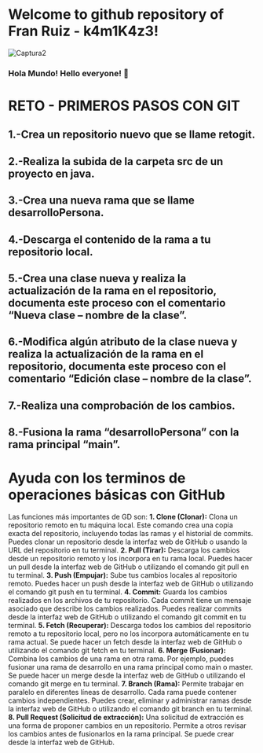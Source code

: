 # Welcome to github repository of Fran Ruiz - k4m1K4z3!

![Captura2](https://github.com/k4m1k4z/k4m1k4z/assets/153621827/05cb33b3-aee4-4beb-b4de-7582e4315b05)


### Hola Mundo! Hello everyone! 👋

# RETO - PRIMEROS PASOS CON GIT

## **1.-Crea un repositorio nuevo que se llame retogit.**


## **2.-Realiza la subida de la carpeta src de un proyecto en java.**


## **3.-Crea una nueva rama que se llame desarrolloPersona.**

## **4.-Descarga el contenido de la rama a tu repositorio local.**

## **5.-Crea una clase nueva y realiza la actualización de la rama en el repositorio, documenta este proceso con el comentario “Nueva clase – nombre de la clase”.**

## **6.-Modifica algún atributo de la clase nueva y realiza la actualización de la rama en el repositorio, documenta este proceso con el comentario “Edición clase – nombre de la clase”.**

## **7.-Realiza una comprobación de los cambios.**

## **8.-Fusiona la rama “desarrolloPersona” con la rama principal “main”.**

# **Ayuda con los terminos de operaciones básicas con GitHub**

Las funciones más importantes de GD son:
**1.	Clone (Clonar):**
Clona un repositorio remoto en tu máquina local. Este comando crea una copia exacta del repositorio, incluyendo todas las ramas y el historial de commits.
Puedes clonar un repositorio desde la interfaz web de GitHub o usando la URL del repositorio en tu terminal.
**2.	Pull (Tirar):**
Descarga los cambios desde un repositorio remoto y los incorpora en tu rama local.
Puedes hacer un pull desde la interfaz web de GitHub o utilizando el comando git pull en tu terminal.
**3.	Push (Empujar):**
Sube tus cambios locales al repositorio remoto.
Puedes hacer un push desde la interfaz web de GitHub o utilizando el comando git push en tu terminal.
**4.	Commit:**
Guarda los cambios realizados en los archivos de tu repositorio. Cada commit tiene un mensaje asociado que describe los cambios realizados.
Puedes realizar commits desde la interfaz web de GitHub o utilizando el comando git commit en tu terminal.
**5.	Fetch (Recuperar):**
Descarga todos los cambios del repositorio remoto a tu repositorio local, pero no los incorpora automáticamente en tu rama actual.
Se puede hacer un fetch desde la interfaz web de GitHub o utilizando el comando git fetch en tu terminal.
**6.	Merge (Fusionar):**
Combina los cambios de una rama en otra rama. Por ejemplo, puedes fusionar una rama de desarrollo en una rama principal como main o master.
Se puede hacer un merge desde la interfaz web de GitHub o utilizando el comando git merge en tu terminal.
**7.	Branch (Rama):**
Permite trabajar en paralelo en diferentes líneas de desarrollo. Cada rama puede contener cambios independientes.
Puedes crear, eliminar y administrar ramas desde la interfaz web de GitHub o utilizando el comando git branch en tu terminal.
**8.	Pull Request (Solicitud de extracción):**
Una solicitud de extracción es una forma de proponer cambios en un repositorio. Permite a otros revisar los cambios antes de fusionarlos en la rama principal. Se puede crear desde la interfaz web de GitHub.








<!--
**k4m1k4z/k4m1k4z** is a ✨ _special_ ✨ repository because its `README.md` (this file) appears on your GitHub profile.

Here are some ideas to get you started:

- 🔭 I’m currently working on ...
- 🌱 I’m currently learning ...
- 👯 I’m looking to collaborate on ...
- 🤔 I’m looking for help with ...
- 💬 Ask me about ...
- 📫 How to reach me: ...
- 😄 Pronouns: ...
- ⚡ Fun fact: ...
-->
